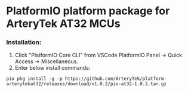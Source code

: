 # PlatformIO platform package for ArteryTek AT32 MCUs

### Installation:
1. Click "PlatformIO Core CLI" from VSCode PlatformIO Panel -> Quick Access -> Miscellaneous.
2. Enter below install commands:
``` 
pio pkg install -g -p https://github.com/ArteryTek/platform-arterytekat32/releases/download/v1.0.2/pio-at32-1.0.2.tar.gz
```
